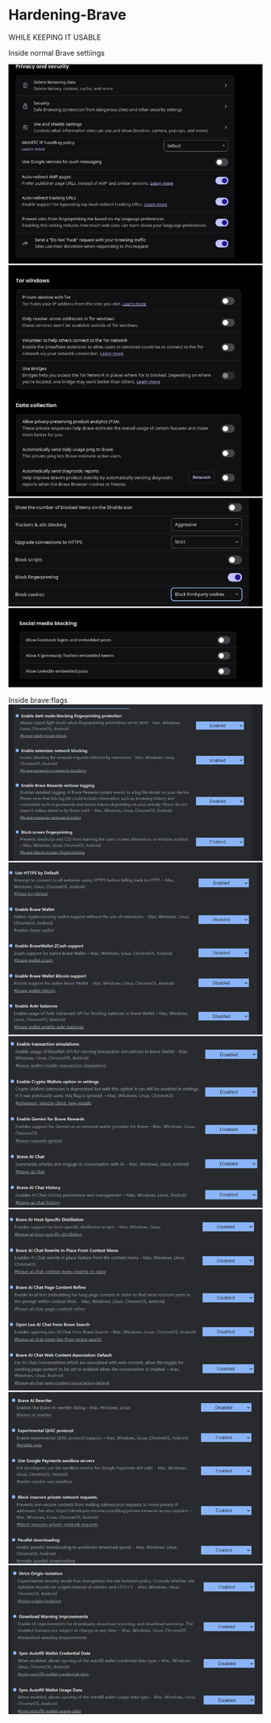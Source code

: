 # Hardening-Brave

WHILE KEEPING IT USABLE

Inside normal Brave settiings

![Getting it more private, WHILE BEING USABLE](Images/privacy-security1.png)
![Removing TOR and data colllection](Images/privacy-security2.png)
![Increasing the enchancements of Brave Shields](Images/shields1.png)
![Deactivating social media blocking](Images/shields2.png)

Inside brave:flags
![shit](Images/brave-flags1.jpeg)
![shit](Images/brave-flags2.jpeg)
![shit](Images/brave-flags3.jpeg)
![shit](Images/brave-flags4.jpeg)
![shit](Images/brave-flags5.jpeg)
![shit](Images/brave-flags6.jpeg)
